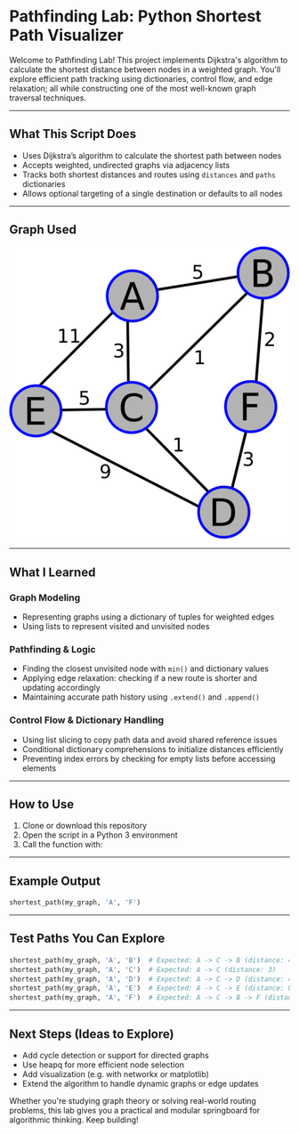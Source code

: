 # Pathfinding Lab: Python Shortest Path Visualizer

Welcome to Pathfinding Lab! This project implements Dijkstra's algorithm to calculate the shortest distance between nodes in a weighted graph. You'll explore efficient path tracking using dictionaries, control flow, and edge relaxation; all while constructing one of the most well-known graph traversal techniques.

---

## What This Script Does

- Uses Dijkstra’s algorithm to calculate the shortest path between nodes  
- Accepts weighted, undirected graphs via adjacency lists  
- Tracks both shortest distances and routes using `distances` and `paths` dictionaries  
- Allows optional targeting of a single destination or defaults to all nodes

---

## Graph Used

![my_graph.png](my_graph.png)

---

## What I Learned

### Graph Modeling
- Representing graphs using a dictionary of tuples for weighted edges  
- Using lists to represent visited and unvisited nodes  

### Pathfinding & Logic
- Finding the closest unvisited node with `min()` and dictionary values  
- Applying edge relaxation: checking if a new route is shorter and updating accordingly  
- Maintaining accurate path history using `.extend()` and `.append()`  

### Control Flow & Dictionary Handling
- Using list slicing to copy path data and avoid shared reference issues  
- Conditional dictionary comprehensions to initialize distances efficiently  
- Preventing index errors by checking for empty lists before accessing elements

---

## How to Use

1. Clone or download this repository  
2. Open the script in a Python 3 environment  
3. Call the function with:

---

## Example Output

```python
shortest_path(my_graph, 'A', 'F')
```

---
## Test Paths You Can Explore
```python
shortest_path(my_graph, 'A', 'B')  # Expected: A -> C -> B (distance: 4)
shortest_path(my_graph, 'A', 'C')  # Expected: A -> C (distance: 3)
shortest_path(my_graph, 'A', 'D')  # Expected: A -> C -> D (distance: 4)
shortest_path(my_graph, 'A', 'E')  # Expected: A -> C -> E (distance: 8)
shortest_path(my_graph, 'A', 'F')  # Expected: A -> C -> B -> F (distance: 6)
```

---

## Next Steps (Ideas to Explore)
- Add cycle detection or support for directed graphs
- Use heapq for more efficient node selection
- Add visualization (e.g. with networkx or matplotlib)
- Extend the algorithm to handle dynamic graphs or edge updates

Whether you're studying graph theory or solving real-world routing problems, this lab gives you a practical and modular springboard for algorithmic thinking. Keep building!